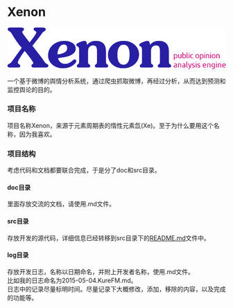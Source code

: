 # Xenon

![Xenon ico](xenon.png)

一个基于微博的舆情分析系统，通过爬虫抓取微博，再经过分析，从而达到预测和监控舆论的目的。  

### 项目名称
项目名称Xenon，来源于元素周期表的惰性元素氙(Xe)。至于为什么要用这个名称，因为我喜欢。  

### 项目结构
考虑代码和文档都要联合完成，于是分了doc和src目录。  

#### doc目录
里面存放交流的文档，请使用.md文件。  

#### src目录
存放开发的源代码，详细信息已经转移到src目录下的[README.md](src/README.md '点击访问src/README.md')文件中。

#### log目录
存放开发日志，名称以日期命名，并附上开发者名称，使用.md文件。  
比如我的日志命名为2015-05-04.KureFM.md。  
日志中的记录尽量标明时间。尽量记录下大概修改，添加，移除的内容，以及完成的功能等。
